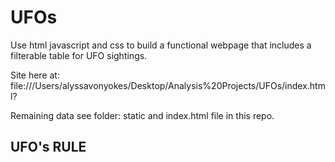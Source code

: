 # UFOs

Use html javascript and css to build a functional webpage that includes a filterable table for UFO sightings.

Site here at: file:///Users/alyssavonyokes/Desktop/Analysis%20Projects/UFOs/index.html?

Remaining data see folder: static and index.html file in this repo.

## UFO's RULE
